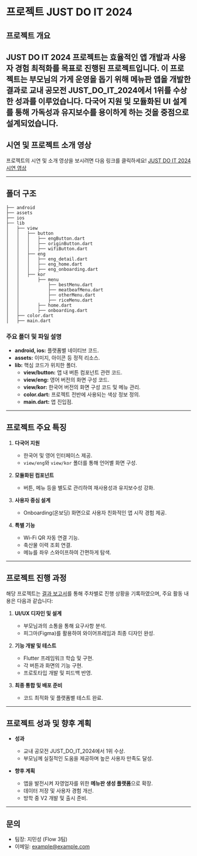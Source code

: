 # 프로젝트 JUST DO IT 2024

## 프로젝트 개요
JUST DO IT 2024 프로젝트는 **효율적인 앱 개발**과 **사용자 경험 최적화**를 목표로 진행된 프로젝트입니다. 이 프로젝트는 부모님의 가게 운영을 돕기 위해 메뉴판 앱을 개발한 결과로 교내 공모전 JUST_DO_IT_2024에서 1위를 수상한 성과를 이루었습니다. 다국어 지원 및 모듈화된 UI 설계를 통해 가독성과 유지보수를 용이하게 하는 것을 중점으로 설계되었습니다.
---

## 시연 및 프로젝트 소개 영상
프로젝트의 시연 및 소개 영상을 보시려면 다음 링크를 클릭하세요!
[JUST DO IT 2024 시연 영상](https://youtube.com/watch?v=spgDpSugROI)

---

## 폴더 구조

```
├── android
├── assets
├── ios
├── lib
│   ├── view
│   │   ├── button
│   │   │   ├── engButton.dart
│   │   │   ├── originButton.dart
│   │   │   ├── wifiButton.dart
│   │   ├── eng
│   │   │   ├── eng_detail.dart
│   │   │   ├── eng_home.dart
│   │   │   ├── eng_onboarding.dart
│   │   ├── kor
│   │       ├── menu
│   │           ├── bestMenu.dart
│   │           ├── meatbeafMenu.dart
│   │           ├── otherMenu.dart
│   │           ├── riceMenu.dart
│   │       ├── home.dart
│   │       ├── onboarding.dart
│   ├── color.dart
│   ├── main.dart
```

### 주요 폴더 및 파일 설명
- **android, ios:** 플랫폼별 네이티브 코드.
- **assets:** 이미지, 아이콘 등 정적 리소스.
- **lib:** 핵심 코드가 위치한 폴더.
  - **view/button:** 앱 내 버튼 컴포넌트 관련 코드.
  - **view/eng:** 영어 버전의 화면 구성 코드.
  - **view/kor:** 한국어 버전의 화면 구성 코드 및 메뉴 관리.
  - **color.dart:** 프로젝트 전반에 사용되는 색상 정보 정의.
  - **main.dart:** 앱 진입점.

---

## 프로젝트 주요 특징

1. **다국어 지원**
   - 한국어 및 영어 인터페이스 제공.
   - `view/eng`와 `view/kor` 폴더를 통해 언어별 화면 구성.

2. **모듈화된 컴포넌트**
   - 버튼, 메뉴 등을 별도로 관리하여 재사용성과 유지보수성 강화.

3. **사용자 중심 설계**
   - Onboarding(온보딩) 화면으로 사용자 친화적인 앱 시작 경험 제공.

4. **특별 기능**
   - Wi-Fi QR 자동 연결 기능.
   - 축산물 이력 조회 연결.
   - 메뉴를 좌우 스와이프하여 간편하게 탐색.

---

## 프로젝트 진행 과정

해당 프로젝트는 [결과 보고서](https://github.com/user-attachments/files/18238808/_JUST_DO_IT_2024_._.pdf)를 통해 주차별로 진행 상황을 기록하였으며, 주요 활동 내용은 다음과 같습니다:

1. **UI/UX 디자인 및 설계**
   - 부모님과의 소통을 통해 요구사항 분석.
   - 피그마(Figma)를 활용하여 와이어프레임과 최종 디자인 완성.

2. **기능 개발 및 테스트**
   - Flutter 프레임워크 학습 및 구현.
   - 각 버튼과 화면의 기능 구현.
   - 프로토타입 개발 및 피드백 반영.

3. **최종 통합 및 배포 준비**
   - 코드 최적화 및 플랫폼별 테스트 완료.


---

## 프로젝트 성과 및 향후 계획
- **성과**
  - 교내 공모전 JUST_DO_IT_2024에서 1위 수상.
  - 부모님께 실질적인 도움을 제공하며 높은 사용자 만족도 달성.

- **향후 계획**
  - 앱을 발전시켜 자영업자를 위한 **메뉴판 생성 플랫폼**으로 확장.
  - 데이터 저장 및 사용자 경험 개선.
  - 방학 중 V2 개발 및 출시 준비.

---

## 문의
- 팀장: 지민성 (Flow 3팀)
- 이메일: example@example.com

